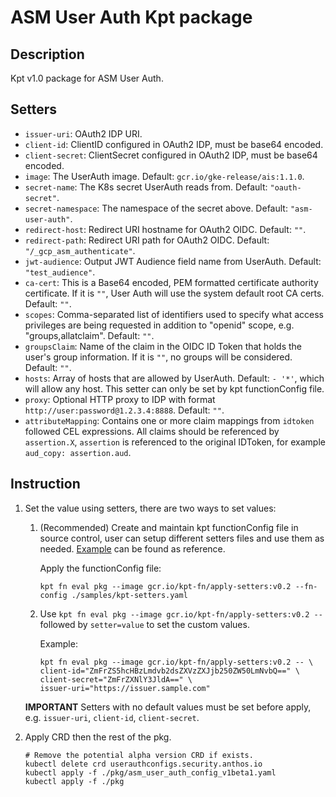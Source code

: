 # ASM User Auth Kpt package

## Description

Kpt v1.0 package for ASM User Auth.

## Setters

-   `issuer-uri`: OAuth2 IDP URI.
-   `client-id`: ClientID configured in OAuth2 IDP, must be base64 encoded.
-   `client-secret`: ClientSecret configured in OAuth2 IDP, must be base64
    encoded.
-   `image`: The UserAuth image. Default:
    `gcr.io/gke-release/ais:1.1.0`.
-   `secret-name`: The K8s secret UserAuth reads from. Default:
    `"oauth-secret"`.
-   `secret-namespace`: The namespace of the secret above. Default:
    `"asm-user-auth"`.
-   `redirect-host`: Redirect URI hostname for OAuth2 OIDC. Default: `""`.
-   `redirect-path`: Redirect URI path for OAuth2 OIDC. Default:
    `"/_gcp_asm_authenticate"`.
-   `jwt-audience`: Output JWT Audience field name from UserAuth. Default:
    `"test_audience"`.
-   `ca-cert`: This is a Base64 encoded, PEM formatted certificate
    authority certificate. If it is `""`, User Auth will use the system default
    root CA certs. Default: `""`.
-   `scopes`: Comma-separated list of identifiers used to specify what access
    privileges are being requested in addition to "openid" scope, e.g.
    "groups,allatclaim". Default: `""`.
-   `groupsClaim`: Name of the claim in the OIDC ID Token that holds the user's
    group information. If it is `""`, no groups will be considered. Default: `""`.
-   `hosts`: Array of hosts that are allowed by UserAuth. Default: `- '*'`,
    which will allow any host. This setter can only be set by kpt functionConfig
    file.
-   `proxy`: Optional HTTP proxy to IDP with format
    `http://user:password@1.2.3.4:8888`. Default: `""`.
-   `attributeMapping`: Contains one or more claim mappings from `idtoken` followed
    CEL expressions. All claims should be referenced by `assertion.X`, `assertion`
    is referenced to the original IDToken, for example `aud_copy: assertion.aud`.

## Instruction

1.  Set the value using setters, there are two ways to set values:

    1.  (Recommended) Create and maintain kpt functionConfig file in source
        control, user can setup different setters files and use them as needed.
        [Example](../samples/kpt-setters.yaml) can be found as reference.

        Apply the functionConfig file:

        ```shell
        kpt fn eval pkg --image gcr.io/kpt-fn/apply-setters:v0.2 --fn-config ./samples/kpt-setters.yaml
        ```

    2.  Use `kpt fn eval pkg --image gcr.io/kpt-fn/apply-setters:v0.2 --`
        followed by `setter=value` to set the custom values.

        Example:

        ```shell
        kpt fn eval pkg --image gcr.io/kpt-fn/apply-setters:v0.2 -- \
        client-id="ZmFrZS5hcHBzLmdvb2dsZXVzZXJjb250ZW50LmNvbQ==" \
        client-secret="ZmFrZXNlY3JldA==" \
        issuer-uri="https://issuer.sample.com"
        ```

    **IMPORTANT** Setters with no default values must be set before apply, e.g.
    `issuer-uri`, `client-id`, `client-secret`.

2.  Apply CRD then the rest of the pkg.

    ```shell
    # Remove the potential alpha version CRD if exists.
    kubectl delete crd userauthconfigs.security.anthos.io
    kubectl apply -f ./pkg/asm_user_auth_config_v1beta1.yaml
    kubectl apply -f ./pkg
    ```
